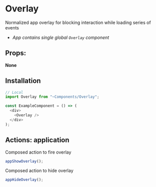 # Overlay

Normalized app overlay for blocking interaction while loading series of events

- _App contains single global `Overlay` component_

## Props:

**None**

## Installation

```javascript
// Local
import Overlay from "~Components/Overlay";

const ExampleComponent = () => (
  <div>
    <Overlay />
  </div>
);
```

## Actions: application

Composed action to fire overlay

```javascript
appShowOverlay();
```

Composed action to hide overlay

```javascript
appHideOverlay();
```
